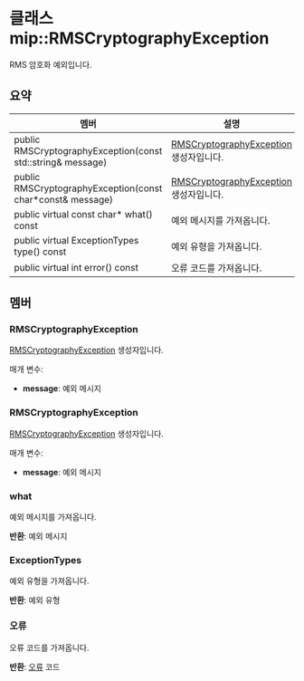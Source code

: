 # <a name="class-miprmscryptographyexception"></a>클래스 mip::RMSCryptographyException 
RMS 암호화 예외입니다.
  
## <a name="summary"></a>요약
 멤버                        | 설명                                
--------------------------------|---------------------------------------------
 public RMSCryptographyException(const std::string& message)  |  [RMSCryptographyException](class_mip_rmscryptographyexception.md) 생성자입니다.
 public RMSCryptographyException(const char*const& message)  |  [RMSCryptographyException](class_mip_rmscryptographyexception.md) 생성자입니다.
 public virtual const char* what() const  |  예외 메시지를 가져옵니다.
 public virtual ExceptionTypes type() const  |  예외 유형을 가져옵니다.
 public virtual int error() const  |  오류 코드를 가져옵니다.
  
## <a name="members"></a>멤버
  
### <a name="rmscryptographyexception"></a>RMSCryptographyException
[RMSCryptographyException](class_mip_rmscryptographyexception.md) 생성자입니다.

매개 변수:  
* **message**: 예외 메시지


  
### <a name="rmscryptographyexception"></a>RMSCryptographyException
[RMSCryptographyException](class_mip_rmscryptographyexception.md) 생성자입니다.

매개 변수:  
* **message**: 예외 메시지


  
### <a name="what"></a>what
예외 메시지를 가져옵니다.

  
**반환**: 예외 메시지
  
### <a name="exceptiontypes"></a>ExceptionTypes
예외 유형을 가져옵니다.

  
**반환**: 예외 유형
  
### <a name="error"></a>오류
오류 코드를 가져옵니다.

  
**반환**: [오류](class_mip_error.md) 코드